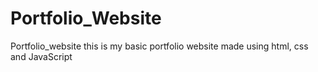 # Portfolio_Website


Portfolio_website this is my basic portfolio website made using html, css and JavaScript
